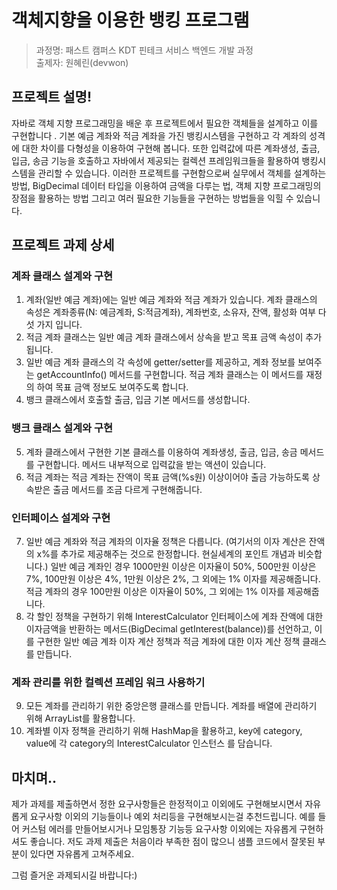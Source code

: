 # 객체지향을 이용한 뱅킹 프로그램

> 과정명: 패스트 캠퍼스 KDT 핀테크 서비스 백엔드 개발 과정    
> 출제자: 원혜린(devwon)

## 프로젝트 설명!

자바로 객체 지향 프로그래밍을 배운 후 프로젝트에서 필요한 객체들을 설계하고 이를 구현합니다 . 기본 예금 계좌와 적금 계좌을 가진 뱅킹시스템을 구현하고 각 계좌의 성격에 대한 차이를 다형성을 이용하여 구현해 봅니다. 또한 입력값에 따른 계좌생성, 출금, 입금, 송금 기능을 호출하고 자바에서 제공되는 컬렉션 프레임워크들을 활용하여 뱅킹시스템을 관리할 수 있습니다. 이러한 프로젝트를 구현함으로써 실무에서 객체를 설계하는 방법, BigDecimal 데이터 타입을 이용하여 금액을 다루는 법, 객체 지향 프로그래밍의 장점을 활용하는 방법 그리고 여러 필요한 기능들을 구현하는 방법들을 익힐 수 있습니다.

## 프로젝트 과제 상세

### 계좌 클래스 설계와 구현
1. 계좌(일반 예금 계좌)에는 일반 예금 계좌와 적금 계좌가 있습니다. 계좌 클래스의 속성은 계좌종류(N: 예금계좌, S:적금계좌), 계좌번호, 소유자, 잔액, 활성화 여부 다섯 가지 입니다.
2. 적금 계좌 클래스는 일반 예금 계좌 클래스에서 상속을 받고 목표 금액 속성이 추가 됩니다.
3. 일반 예금 계좌 클래스의 각 속성에 getter/setter를 제공하고, 계좌 정보를 보여주는 getAccountInfo() 메서드를 구현합니다. 적금 계좌 클래스는 이 메서드를 재정의 하여 목표 금액 정보도 보여주도록 합니다.
4. 뱅크 클래스에서 호출할 출금, 입금 기본 메서드를 생성합니다.

### 뱅크 클래스 설계와 구현
5. 계좌 클래스에서 구현한 기본 클래스를 이용하여 계좌생성, 출금, 입금, 송금 메서드를 구현합니다. 메서드 내부적으로 입력값을 받는 액션이 있습니다.
6. 적금 계좌는 적금 계좌는 잔액이 목표 금액(%s원) 이상이어야 출금 가능하도록 상속받은 출금 메서드를 조금 다르게 구현해줍니다.


### 인터페이스 설계와 구현
7. 일반 예금 계좌와 적금 계좌의 이자율 정책은 다릅니다. (여기서의 이자 계산은 잔액의 x%를 추가로 제공해주는 것으로 한정합니다. 현실세계의 포인트 개념과 비슷합니다.) 일반 예금 계좌인 경우 1000만원 이상은 이자율이 50%, 500만원 이상은 7%, 100만원 이상은 4%, 1만원 이상은 2%, 그 외에는 1% 이자를 제공해줍니다. 적금 계좌의 경우 100만원 이상은 이자율이 50%, 그 외에는 1% 이자를 제공해줍니다.
8. 각 할인 정책을 구현하기 위해 InterestCalculator 인터페이스에 계좌 잔액에 대한 이자금액을 반환하는 메서드(BigDecimal getInterest(balance))를 선언하고, 이를 구현한 일반 예금 계좌 이자 계산 정책과 적금 계좌에 대한 이자 계산 정책 클래스를 만듭니다.



### 계좌 관리를 위한 컬렉션 프레임 워크 사용하기
9. 모든 계좌를 관리하기 위한 중앙은행 클래스를 만듭니다. 계좌를 배열에 관리하기 위해 ArrayList를 활용합니다.
10. 계좌별 이자 정책을 관리하기 위해 HashMap을 활용하고, key에 category, value에 각 category의 InterestCalculator 인스턴스 를 담습니다.

## 마치며..
제가 과제를 제출하면서 정한 요구사항들은 한정적이고 이외에도 구현해보시면서 자유롭게 요구사항 이외의 기능들이나 예외 처리등을 구현해보시는걸 추천드립니다. 예를 들어 커스텀 에러를 만들어보시거나 모임통장 기능등 요구사항 이외에는 자유롭게 구현하셔도 좋습니다. 저도 과제 제출은 처음이라 부족한 점이 많으니 샘플 코드에서 잘못된 부분이 있다면 자유롭게 고쳐주세요.

그럼 즐거운 과제되시길 바랍니다:)
